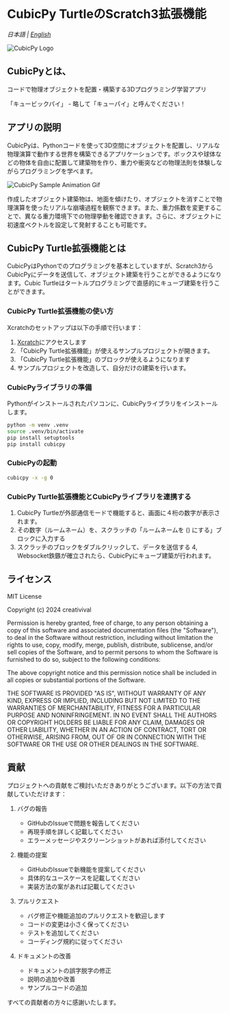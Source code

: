 # CubicPy TurtleのScratch3拡張機能

*日本語 | [English](https://creativival.github.io/cubicpy-extension/)*

![CubicPy Logo](https://creativival.github.io/CubicPy/assets/cubicpy_logo.png)

## CubicPyとは、

コードで物理オブジェクトを配置・構築する3Dプログラミング学習アプリ

「キュービックパイ」 - 略して「キューパイ」と呼んでください！

## アプリの説明

CubicPyは、Pythonコードを使って3D空間にオブジェクトを配置し、リアルな物理演算で動作する世界を構築できるアプリケーションです。ボックスや球体などの物体を自由に配置して建築物を作り、重力や衝突などの物理法則を体験しながらプログラミングを学べます。

![CubicPy Sample Animation Gif](https://creativival.github.io/CubicPy/assets/cubicpy_sample.gif)

作成したオブジェクト建築物は、地面を傾けたり、オブジェクトを消すことで物理演算を使ったリアルな崩壊過程を観察できます。また、重力係数を変更することで、異なる重力環境下での物理挙動を確認できます。さらに、オブジェクトに初速度ベクトルを設定して発射することも可能です。

## CubicPy Turtle拡張機能とは

CubicPyはPythonでのプログラミングを基本としていますが、Scratch3からCubicPyにデータを送信して、オブジェクト建築を行うことができるようになります。Cubic Turtleはタートルプログラミングで直感的にキューブ建築を行うことができます。

### CubicPy Turtle拡張機能の使い方

Xcratchのセットアップは以下の手順で行います：

1. [Xcratch](https://xcratch.github.io/editor/#https://creativival.github.io/cubicpy-turtle-extension/projects/example.sb3)にアクセスします
2. 「CubicPy Turtle拡張機能」が使えるサンプルプロジェクトが開きます。
3. 「CubicPy Turtle拡張機能」のブロックが使えるようになります
4. サンプルプロジェクトを改造して、自分だけの建築を行います。


###  CubicPyライブラリの準備

Pythonがインストールされたパソコンに、CubicPyライブラリをインストールします。

```bash
python -m venv .venv
source .venv/bin/activate
pip install setuptools
pip install cubicpy
```

### CubicPyの起動

```bash
cubicpy -x -g 0
```

### CubicPy Turtle拡張機能とCubicPyライブラリを連携する

1. CubicPy Turtleが外部通信モードで機能すると、画面に４桁の数字が表示されます。
2. その数字（ルームネーム）を、スクラッチの「ルームネームを () にする」ブロックに入力する
3. スクラッチのブロックをダブルクリックして、データを送信する
4, Websocket鉄鏃が確立されたら、CubicPyにキューブ建築が行われます。


## ライセンス

MIT License

Copyright (c) 2024 creativival

Permission is hereby granted, free of charge, to any person obtaining a copy
of this software and associated documentation files (the "Software"), to deal
in the Software without restriction, including without limitation the rights
to use, copy, modify, merge, publish, distribute, sublicense, and/or sell
copies of the Software, and to permit persons to whom the Software is
furnished to do so, subject to the following conditions:

The above copyright notice and this permission notice shall be included in all
copies or substantial portions of the Software.

THE SOFTWARE IS PROVIDED "AS IS", WITHOUT WARRANTY OF ANY KIND, EXPRESS OR
IMPLIED, INCLUDING BUT NOT LIMITED TO THE WARRANTIES OF MERCHANTABILITY,
FITNESS FOR A PARTICULAR PURPOSE AND NONINFRINGEMENT. IN NO EVENT SHALL THE
AUTHORS OR COPYRIGHT HOLDERS BE LIABLE FOR ANY CLAIM, DAMAGES OR OTHER
LIABILITY, WHETHER IN AN ACTION OF CONTRACT, TORT OR OTHERWISE, ARISING FROM,
OUT OF OR IN CONNECTION WITH THE SOFTWARE OR THE USE OR OTHER DEALINGS IN THE
SOFTWARE.

## 貢献

プロジェクトへの貢献をご検討いただきありがとうございます。以下の方法で貢献していただけます：

1. バグの報告
   - GitHubのIssueで問題を報告してください
   - 再現手順を詳しく記載してください
   - エラーメッセージやスクリーンショットがあれば添付してください

2. 機能の提案
   - GitHubのIssueで新機能を提案してください
   - 具体的なユースケースを記載してください
   - 実装方法の案があれば記載してください

3. プルリクエスト
   - バグ修正や機能追加のプルリクエストを歓迎します
   - コードの変更は小さく保ってください
   - テストを追加してください
   - コーディング規約に従ってください

4. ドキュメントの改善
   - ドキュメントの誤字脱字の修正
   - 説明の追加や改善
   - サンプルコードの追加

すべての貢献者の方々に感謝いたします。



